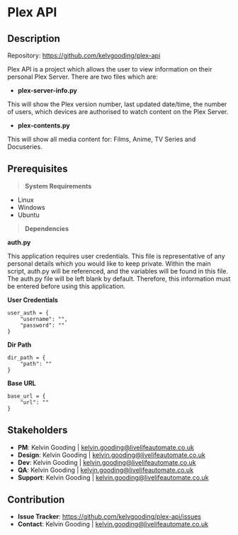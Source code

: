 # Plex API

## Description

Repository: https://github.com/kelvgooding/plex-api

Plex API is a project which allows the user to view information on their personal Plex Server. There are two files which are:

- **plex-server-info.py**

This will show the Plex version number, last updated date/time, the number of users, which devices are authorised to watch content on the Plex Server.

- **plex-contents.py**

This will show all media content for: Films, Anime, TV Series and Docuseries.

## Prerequisites

> **System Requirements**

- Linux
- Windows
- Ubuntu

> **Dependencies**

**auth.py**

This application requires user credentials. This file is representative of any personal details which you would like to keep private.
Within the main script, auth.py will be referenced, and the variables will be found in this file.
The auth.py file will be left blank by default. Therefore, this information must be entered before using this application.

**User Credentials**

```
user_auth = {
    "username": "",
    "password": ""
}
```

**Dir Path**

```
dir_path = {
    "path": ""
}
```

**Base URL**

```
base_url = {
    "url": ""
}
```

## Stakeholders

- **PM**: Kelvin Gooding | [kelvin.gooding@livelifeautomate.co.uk](kelvin.gooding@livelifeautomate.co.uk)
- **Design**: Kelvin Gooding | [kelvin.gooding@livelifeautomate.co.uk](kelvin.gooding@livelifeautomate.co.uk)
- **Dev**: Kelvin Gooding | [kelvin.gooding@livelifeautomate.co.uk](kelvin.gooding@livelifeautomate.co.uk)
- **QA**: Kelvin Gooding | [kelvin.gooding@livelifeautomate.co.uk](kelvin.gooding@livelifeautomate.co.uk)
- **Support**: Kelvin Gooding | [kelvin.gooding@livelifeautomate.co.uk](kelvin.gooding@livelifeautomate.co.uk)

## Contribution

- **Issue Tracker**: https://github.com/kelvgooding/plex-api/issues
- **Contact**: Kelvin Gooding | [kelvin.gooding@livelifeautomate.co.uk](kelvin.gooding@livelifeautomate.co.uk)
